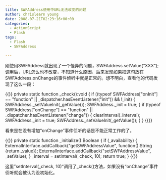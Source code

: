 ```yaml
---
title: SWFAddress使用中URL无法改变的问题
author: chrislearn young
date: 2008-07-21T02:23:16+00:00
categories:
  - ActionScript
  - Flash
tags:
  - Flash
  - SWFAddress

---
```

刚使用SWFAddress就出现了一个怪异的问题，SWFAddress.setValue(&#8220;XXX&#8221;);调用后，URL怎么也不改变，不知道什么原因，后来发现如果把这句放在SWFAddress.onChange的事件侦听中就是正常的。想不明白，查看他的代码发现了这么一段：

<!--more-->

{{<highlight actionscript>}}
private static function _check():void {
  if ((typeof SWFAddress["onInit"] == "function" || \_dispatcher.hasEventListener("init")) && !_init) {
    SWFAddress._setValueInit(_getValue());
    SWFAddress._init = true;
  }
  if (typeof SWFAddress["onChange"] == "function" || _dispatcher.hasEventListener("change")) {
    clearInterval(_interval);
    SWFAddress._init = true;
    SWFAddress._setValueInit(_getValue());
  }
}
{{</highlight>}}
  
看来是在没有增加“onChange”事件侦听的话是不能正常工作的了。
  
{{<highlight actionscript>}}
private static function _initialize():Boolean {
  if (_availability) {
    ExternalInterface.addCallback("getSWFAddressValue", function():String {return _value}); 
    ExternalInterface.addCallback("setSWFAddressValue", _setValue);
  }
  _interval = setInterval(_check, 10);
  return true;
}
{{</highlight>}}
  
这里”setInterval(\_check, 10)“调用了\_check()方法，如果没有“onChange”事件侦听就会被认为没初始化。